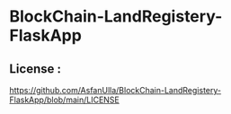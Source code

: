 # BlockChain-LandRegistery-FlaskApp

## License :
https://github.com/AsfanUlla/BlockChain-LandRegistery-FlaskApp/blob/main/LICENSE
